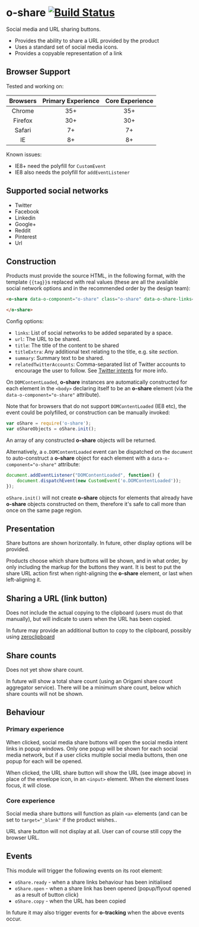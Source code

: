 o-share [![Build Status](https://travis-ci.org/Financial-Times/o-share.png?branch=master)](https://travis-ci.org/Financial-Times/o-share)
=======

Social media and URL sharing buttons.

- Provides the ability to share a URL provided by the product
- Uses a standard set of social media icons.
- Provides a copyable representation of a link

## Browser Support

Tested and working on:

|  Browsers  | Primary Experience | Core Experience |
|:----------:|:------------------:|:---------------:|
|   Chrome   |        35+         |       35+       |
|   Firefox  |        30+         |       30+       |
|   Safari   |        7+          |       7+        |
|   IE       |        8+          |       8+        |

Known issues:

* IE8+ need the polyfill for `CustomEvent`
* IE8 also needs the polyfill for `addEventListener`

## Supported social networks

* Twitter
* Facebook
* Linkedin
* Google+
* Reddit
* Pinterest
* Url

## Construction

Products must provide the source HTML, in the following format, with the template `{{tag}}`s replaced with real values (these are all the available social network options and in the recommended order by the design team):

```html
<o-share data-o-component="o-share" class="o-share" data-o-share-links="{{links}}" data-o-share-url="{{url}}" data-o-share-title="{{title}}" data-o-share-titleExtra="{{titleExtra}}" data-o-share-summary="{{summary}}" data-o-share-relatedTwitterAccounts="{{relatedTwitterAccounts}}">

</o-share>

```

Config options:

* `links`: List of social networks to be added separated by a space.
* `url`: The URL to be shared.
* `title`: The title of the content to be shared
* `titleExtra`: Any additional text relating to the title, e.g. site _section_.
* `summary`: Summary text to be shared.
* `relatedTwitterAccounts`: Comma-separated list of Twitter accounts to encourage the user to follow. See [Twitter intents](https://dev.twitter.com/docs/intents) for more info.

On `DOMContentLoaded`, __o-share__ instances are automatically constructed for each element in the `<body>` declaring itself to be an __o-share__ element (via the `data-o-component="o-share"` attribute).

Note that for browsers that do not support `DOMContentLoaded` (IE8 etc), the event could be polyfilled, or construction can be manually invoked:

```javascript
var oShare = require('o-share');
var oShareObjects = oShare.init();
```

An array of any constructed __o-share__ objects will be returned.

Alternatively, a `o.DOMContentLoaded` event can be dispatched on the `document` to auto-construct a __o-share__ object for each element with a `data-o-component="o-share"` attribute:

```javascript
document.addEventListener("DOMContentLoaded", function() {
    document.dispatchEvent(new CustomEvent('o.DOMContentLoaded'));
});
```

`oShare.init()` will not create __o-share__ objects for elements that already have __o-share__ objects constructed on them, therefore it's safe to call more than once on the same page region.

## Presentation

Share buttons are shown horizontally. In future, other display options will be provided.

Products choose which share buttons will be shown, and in what order, by only including the markup for the buttons they want. It is best to put the share URL action first when right-aligning the __o-share__ element, or last when left-aligning it.

## Sharing a URL (link button)

Does not include the actual copying to the clipboard (users must do that manually), but will indicate to users when the URL has been copied.

In future may provide an additional button to copy to the clipboard, possibly using [zeroclipboard](https://github.com/zeroclipboard/zeroclipboard)

## Share counts

Does not yet show share count.

In future will show a total share count (using an Origami share count aggregator service). There will be a minimum share count, below which share counts will not be shown.

## Behaviour

### Primary experience

When clicked, social media share buttons will open the social media intent links in popup windows. Only one popup will be shown for each social media network, but if a user clicks multiple social media buttons, then one popup for each will be opened.

When clicked, the URL share button will show the URL (see image above) in place of the envelope icon, in an `<input>` element. When the element loses focus, it will close.

### Core experience

Social media share buttons will function as plain `<a>` elements (and can be set to `target="_blank"` if the product wishes..

URL share button will not display at all. User can of course still copy the browser URL.

## Events

This module will trigger the following events on its root element:

* `oShare.ready` - when a share links behaviour has been initialised
* `oShare.open` - when a share link has been opened (popup/flyout opened as a result of button click)
* `oShare.copy` - when the URL has been copied

In future it may also trigger events for __o-tracking__ when the above events occur.

